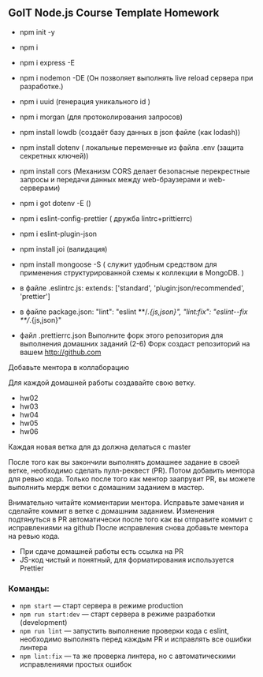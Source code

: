 ## GoIT Node.js Course Template Homework

* npm init -y
* npm i
* npm i express -E
* npm i nodemon -DE (Он позволяет выполнять live reload сервера при разработке.)
* npm i uuid (генерация уникального id ) 
* npm i morgan (для протоколирования запросов)
* npm install lowdb (создаёт базу данных в json файле (как lodash))
* npm install dotenv ( локальные переменные из файла .env (защита секретных ключей))
* npm install cors (Механизм CORS делает безопасные перекрестные запросы и передачи данных между web-браузерами и web-серверами)
* npm i got dotenv -E ()
* npm i eslint-config-prettier ( дружба lintrc+prittierrc)
* npm i eslint-plugin-json 
* npm install joi (валидация)
* npm install mongoose -S ( служит удобным средством для применения структурированной схемы к коллекции в MongoDB. )

* в файле .eslintrc.js:
extends: ['standard', 'plugin:json/recommended', 'prettier']
* в файле package.json:
"lint": "eslint **/*.{js,json}",
"lint:fix": "eslint--fix **/*.{js,json}"
* файл .prettierrc.json
Выполните форк этого репозитория для выполнения домашних заданий (2-6)
Форк создаст репозиторий на вашем http://github.com

Добавьте ментора в коллаборацию

Для каждой домашней работы создавайте свою ветку.

- hw02
- hw03
- hw04
- hw05
- hw06

Каждая новая ветка для дз должна делаться с master

После того как вы закончили выполнять домашнее задание в своей ветке, необходимо сделать пулл-реквест (PR). Потом добавить ментора для ревью кода. Только после того как ментор заапрувит PR, вы можете выполнить мердж ветки с домашним заданием в мастер.

Внимательно читайте комментарии ментора. Исправьте замечания и сделайте коммит в ветке с домашним заданием. Изменения подтянуться в PR автоматически после того как вы отправите коммит с исправлениями на github
После исправления снова добавьте ментора на ревью кода.

- При сдаче домашней работы есть ссылка на PR
- JS-код чистый и понятный, для форматирования используется Prettier

### Команды:
- `npm start` &mdash; старт сервера в режиме production
- `npm run start:dev` &mdash; старт сервера в режиме разработки (development)
- `npm run lint` &mdash; запустить выполнение проверки кода с eslint, необходимо выполнять перед каждым PR и исправлять все ошибки линтера
- `npm lint:fix` &mdash; та же проверка линтера, но с автоматическими исправлениями простых ошибок